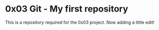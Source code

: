# 0x03 Git - My first repository

This is a repository required for the 0x03 project. Now adding a little edit!
